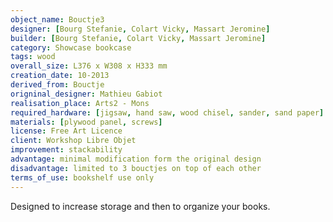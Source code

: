 ```yaml
---
object_name: Bouctje3
designer: [Bourg Stefanie, Colart Vicky, Massart Jeromine]
builder: [Bourg Stefanie, Colart Vicky, Massart Jeromine]
category: Showcase bookcase
tags: wood
overall_size: L376 x W308 x H333 mm
creation_date: 10-2013
derived_from: Bouctje
origninal_designer: Mathieu Gabiot
realisation_place: Arts2 - Mons
required_hardware: [jigsaw, hand saw, wood chisel, sander, sand paper]
materials: [plywood panel, screws]
license: Free Art Licence
client: Workshop Libre Objet
improvement: stackability
advantage: minimal modification form the original design
disadvantage: limited to 3 bouctjes on top of each other
terms_of_use: bookshelf use only
---
```

Designed to increase storage and then to organize your books.
